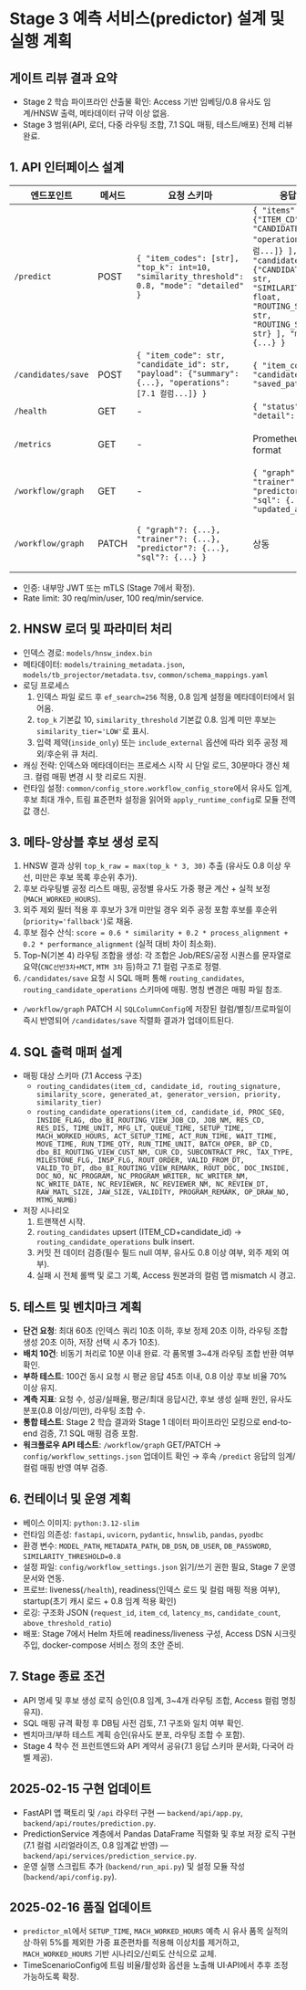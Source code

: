 # Stage 3 예측 서비스(predictor) 설계 및 실행 계획

## 게이트 리뷰 결과 요약
- Stage 2 학습 파이프라인 산출물 확인: Access 기반 임베딩/0.8 유사도 임계/HNSW 출력, 메타데이터 규약 이상 없음.
- Stage 3 범위(API, 로더, 다중 라우팅 조합, 7.1 SQL 매핑, 테스트/배포) 전체 리뷰 완료.

## 1. API 인터페이스 설계
| 엔드포인트 | 메서드 | 요청 스키마 | 응답 스키마 | 설명 |
| --- | --- | --- | --- | --- |
| `/predict` | POST | `{ "item_codes": [str], "top_k": int=10, "similarity_threshold": 0.8, "mode": "detailed" }` | `{ "items": [ {"ITEM_CD": str, "CANDIDATE_ID": str, "operations": [7.1 컬럼...]} ], "candidates": [ {"CANDIDATE_ITEM_CD": str, "SIMILARITY_SCORE": float, "ROUTING_SIGNATURE": str, "ROUTING_SUMMARY": str} ], "metrics": {...} }` | 품목 다건 예측, 기본 0.8 임계 |
| `/candidates/save` | POST | `{ "item_code": str, "candidate_id": str, "payload": {"summary": {...}, "operations": [7.1 컬럼...]} }` | `{ "item_code": str, "candidate_id": str, "saved_path": str }` | 후보 저장 (Access 7.1 구조 유지) |
| `/health` | GET | - | `{ "status": "ok", "detail": str }` | 헬스체크 |
| `/metrics` | GET | - | Prometheus text format | 지표 노출 (0.8 이상/미만 비율 포함) |
| `/workflow/graph` | GET | - | `{ "graph": {...}, "trainer": {...}, "predictor": {...}, "sql": {...}, "updated_at": str }` | 워크플로우 그래프/런타임/SQL 매핑 조회 |
| `/workflow/graph` | PATCH | `{ "graph"?: {...}, "trainer"?: {...}, "predictor"?: {...}, "sql"?: {...} }` | 상동 | SAVE 버튼 → trainer/predictor 런타임 및 SQL 매핑 즉시 적용 |

- 인증: 내부망 JWT 또는 mTLS (Stage 7에서 확정).
- Rate limit: 30 req/min/user, 100 req/min/service.

## 2. HNSW 로더 및 파라미터 처리
- 인덱스 경로: `models/hnsw_index.bin`
- 메타데이터: `models/training_metadata.json`, `models/tb_projector/metadata.tsv`, `common/schema_mappings.yaml`
- 로딩 프로세스
  1. 인덱스 파일 로드 후 `ef_search=256` 적용, 0.8 임계 설정을 메타데이터에서 읽어옴.
  2. `top_k` 기본값 10, `similarity_threshold` 기본값 0.8. 임계 미만 후보는 `similarity_tier='LOW'`로 표시.
  3. 입력 제약(`inside_only`) 또는 `include_external` 옵션에 따라 외주 공정 제외/후순위 큐 처리.
- 캐싱 전략: 인덱스와 메타데이터는 프로세스 시작 시 단일 로드, 30분마다 갱신 체크. 컬럼 매핑 변경 시 핫 리로드 지원.
- 런타임 설정: `common/config_store.workflow_config_store`에서 유사도 임계, 후보 최대 개수, 트림 표준편차 설정을 읽어와 `apply_runtime_config`로 모듈 전역값 갱신.

## 3. 메타-앙상블 후보 생성 로직
1. HNSW 결과 상위 `top_k_raw = max(top_k * 3, 30)` 추출 (유사도 0.8 이상 우선, 미만은 후보 목록 후순위 추가).
2. 후보 라우팅별 공정 리스트 매핑, 공정별 유사도 가중 평균 계산 + 실적 보정(`MACH_WORKED_HOURS`).
3. 외주 제외 필터 적용 후 후보가 3개 미만일 경우 외주 공정 포함 후보를 후순위(`priority='fallback'`)로 채움.
4. 후보 점수 산식: `score = 0.6 * similarity + 0.2 * process_alignment + 0.2 * performance_alignment` (실적 대비 차이 최소화).
5. Top-N(기본 4) 라우팅 조합을 생성: 각 조합은 Job/RES/공정 시퀀스를 문자열로 요약(`CNC선반3차+MCT`, `MTM 3차` 등)하고 7.1 컬럼 구조로 정렬.
6. `/candidates/save` 요청 시 SQL 매퍼 통해 `routing_candidates`, `routing_candidate_operations` 스키마에 매핑. 명칭 변경은 매핑 파일 참조.
- `/workflow/graph` PATCH 시 `SQLColumnConfig`에 저장된 컬럼/별칭/프로파일이 즉시 반영되어 `/candidates/save` 직렬화 결과가 업데이트된다.

## 4. SQL 출력 매퍼 설계
- 매핑 대상 스키마 (7.1 Access 구조)
  - `routing_candidates(item_cd, candidate_id, routing_signature, similarity_score, generated_at, generator_version, priority, similarity_tier)`
  - `routing_candidate_operations(item_cd, candidate_id, PROC_SEQ, INSIDE_FLAG, dbo_BI_ROUTING_VIEW_JOB_CD, JOB_NM, RES_CD, RES_DIS, TIME_UNIT, MFG_LT, QUEUE_TIME, SETUP_TIME, MACH_WORKED_HOURS, ACT_SETUP_TIME, ACT_RUN_TIME, WAIT_TIME, MOVE_TIME, RUN_TIME_QTY, RUN_TIME_UNIT, BATCH_OPER, BP_CD, dbo_BI_ROUTING_VIEW_CUST_NM, CUR_CD, SUBCONTRACT_PRC, TAX_TYPE, MILESTONE_FLG, INSP_FLG, ROUT_ORDER, VALID_FROM_DT, VALID_TO_DT, dbo_BI_ROUTING_VIEW_REMARK, ROUT_DOC, DOC_INSIDE, DOC_NO, NC_PROGRAM, NC_PROGRAM_WRITER, NC_WRITER_NM, NC_WRITE_DATE, NC_REVIEWER, NC_REVIEWER_NM, NC_REVIEW_DT, RAW_MATL_SIZE, JAW_SIZE, VALIDITY, PROGRAM_REMARK, OP_DRAW_NO, MTMG_NUMB)`
- 저장 시나리오
  1. 트랜잭션 시작.
  2. `routing_candidates` upsert (ITEM_CD+candidate_id) → `routing_candidate_operations` bulk insert.
  3. 커밋 전 데이터 검증(필수 필드 null 여부, 유사도 0.8 이상 여부, 외주 제외 여부).
  4. 실패 시 전체 롤백 및 로그 기록, Access 원본과의 컬럼 맵 mismatch 시 경고.

## 5. 테스트 및 벤치마크 계획
- **단건 요청**: 최대 60초 (인덱스 쿼리 10초 이하, 후보 정제 20초 이하, 라우팅 조합 생성 20초 이하, 저장 선택 시 추가 10초).
- **배치 10건**: 비동기 처리로 10분 이내 완료. 각 품목별 3~4개 라우팅 조합 반환 여부 확인.
- **부하 테스트**: 100건 동시 요청 시 평균 응답 45초 이내, 0.8 이상 후보 비율 70% 이상 유지.
- **계측 지표**: 요청 수, 성공/실패율, 평균/최대 응답시간, 후보 생성 실패 원인, 유사도 분포(0.8 이상/미만), 라우팅 조합 수.
- **통합 테스트**: Stage 2 학습 결과와 Stage 1 데이터 파이프라인 모킹으로 end-to-end 검증, 7.1 SQL 매핑 검증 포함.
- **워크플로우 API 테스트**: `/workflow/graph` GET/PATCH → `config/workflow_settings.json` 업데이트 확인 → 후속 `/predict` 응답의 임계/컬럼 매핑 반영 여부 검증.

## 6. 컨테이너 및 운영 계획
- 베이스 이미지: `python:3.12-slim`
- 런타임 의존성: `fastapi`, `uvicorn`, `pydantic`, `hnswlib`, `pandas`, `pyodbc`
- 환경 변수: `MODEL_PATH`, `METADATA_PATH`, `DB_DSN`, `DB_USER`, `DB_PASSWORD`, `SIMILARITY_THRESHOLD=0.8`
- 설정 파일: `config/workflow_settings.json` 읽기/쓰기 권한 필요, Stage 7 운영 문서와 연동.
- 프로브: liveness(`/health`), readiness(인덱스 로드 및 컬럼 매핑 적용 여부), startup(초기 캐시 로드 + 0.8 임계 적용 확인)
- 로깅: 구조화 JSON (`request_id`, `item_cd`, `latency_ms`, `candidate_count`, `above_threshold_ratio`)
- 배포: Stage 7에서 Helm 차트에 readiness/liveness 구성, Access DSN 시크릿 주입, docker-compose 서비스 정의 초안 준비.

## 7. Stage 종료 조건
- API 명세 및 후보 생성 로직 승인(0.8 임계, 3~4개 라우팅 조합, Access 컬럼 명칭 유지).
- SQL 매핑 규격 확정 후 DB팀 사전 검토, 7.1 구조와 일치 여부 확인.
- 벤치마크/부하 테스트 계획 승인(유사도 분포, 라우팅 조합 수 포함).
- Stage 4 착수 전 프런트엔드와 API 계약서 공유(7.1 응답 스키마 문서화, 다국어 라벨 제공).

## 2025-02-15 구현 업데이트
- FastAPI 앱 팩토리 및 `/api` 라우터 구현 — `backend/api/app.py`, `backend/api/routes/prediction.py`.
- PredictionService 계층에서 Pandas DataFrame 직렬화 및 후보 저장 로직 구현(7.1 컬럼 시리얼라이즈, 0.8 임계값 반영) — `backend/api/services/prediction_service.py`.
- 운영 실행 스크립트 추가 (`backend/run_api.py`) 및 설정 모듈 작성 (`backend/api/config.py`).

## 2025-02-16 품질 업데이트
- `predictor_ml`에서 `SETUP_TIME`, `MACH_WORKED_HOURS` 예측 시 유사 품목 실적의 상·하위 5%를 제외한 가중 표준편차를 적용해 이상치를 제거하고, `MACH_WORKED_HOURS` 기반 시나리오/신뢰도 산식으로 교체.
- TimeScenarioConfig에 트림 비율/활성화 옵션을 노출해 UI·API에서 추후 조정 가능하도록 확장.

